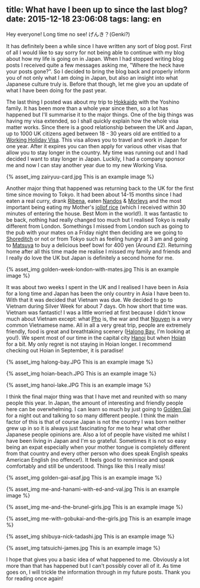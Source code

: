 title: What have I been up to since the last blog?
date: 2015-12-18 23:06:08
tags:
lang: en
---

Hey everyone! Long time no see! げんき？(Genki?)


It has definitely been a while since I have written any sort of blog post. First of all I would like to say sorry for not being able to continue with my blog about how my life is going on in Japan. When I had stopped writing blog posts I received quite a few messages asking me, "Where the heck have your posts gone?". So I decided to bring the blog back and properly inform you of not only what I am doing in Japan, but also an insight into what Japanese culture truly is. Before that though, let me give you an update of what I have been doing for the past year.
<!-- more -->

The last thing I posted was about my trip to [Hokkaido](https://en.wikipedia.org/wiki/Hokkaido) with the Yoshino family. It has been more than a whole year since then, so a lot has happened but I'll summarise it to the major things. One of the big things was having my visa extended, so I shall quickly explain how the whole visa matter works. Since there is a good relationship between  the UK and Japan, up to 1000 UK citizens aged between 18 - 30 years old are entitled to a [Working Holiday Visa](http://www.uk.emb-japan.go.jp/en/visa/working-holiday.html). This visa allows you to travel and work in Japan for one year. After it expires you can then apply for various other visas that allow you to stay longer in the country. My time was running out and I had decided I want to stay longer in Japan. Luckily, I had a company sponsor me and now I can stay another year due to my new Working Visa.

{% asset_img zairyuu-card.jpg This is an example image %}

Another major thing that happened was returning back to the UK for the first time since moving to Tokyo. It had been about 14-15 months since I had eaten a real curry, drank [Ribena](https://en.wikipedia.org/wiki/Ribena), eaten [Nandos](http://www.nandos.co.uk/) & [Morleys](http://www.morleyschicken.com/index.html) and the most important being eating my Mother's [jollof rice](http://www.jamieoliver.com/news-and-features/features/jamie-oliver-jollof-rice-recipe/) (which I received within 30 minutes of entering the house. Best Mom in the world!). It was fantastic to be back, nothing had really changed too much but I realised Tokyo is really different from London. Somethings I missed from London such as going to the pub with your mates on a Friday night then deciding are we going to [Shoreditch](http://www.timeout.com/london/bars-pubs/shoreditch-bars) or not or from Tokyo such as feeling hungry at 3 am and going to [Matsuya](http://www.matsuyafoods.co.jp/english/menu/) to buy a delicious beef bowl for 400 yen (Around £2). Returning home after all this time made me realise I missed my family and friends and I really do love the UK but Japan is definitely a second home for me.

{% asset_img golden-week-london-with-mates.jpg This is an example image %}

It was about two weeks I spent in the UK and I realised I have been in Asia for a long time and Japan has been the only country in Asia I have been to. With that it was decided that Vietnam was due. We decided to go to Vietnam during Silver Week for about 7 days. Oh how short that time was. Vietnam was fantastic! I was a little worried at first because I didn't know much about Vietnam except: what [Pho](http://www.bbc.co.uk/food/0/24288422) is,  the war and that [Nguyen](https://en.wikipedia.org/wiki/Nguyen) is a very common Vietnamese name. All in all a very great trip, people are extremely friendly, food is great and breathtaking scenery ([Halong Bay](http://www.lonelyplanet.com/vietnam/northeast-vietnam/halong-bay), I'm looking at you!). We spent most of our time in the capital city [Hanoi](http://www.lonelyplanet.com/vietnam/hanoi) but when [Hoian](http://www.tripadvisor.co.uk/Tourism-g298082-Hoi_An_Quang_Nam_Province-Vacations.html) for a bit. My only regret is not staying in Hoian longer. I recommend checking out Hoian in September, it is paradise!

{% asset_img halong-bay.JPG This is an example image %}

{% asset_img hoian-beach.JPG This is an example image %}

{% asset_img hanoi-lake.JPG This is an example image %}

I think the final major thing was that I have met and reunited with so many people this year. In Japan, the amount of interesting and friendly people here can be overwhelming. I can learn so much by just going to [Golden Gai](http://www.unmissabletokyo.com/golden-gai) for a night out and talking to so many different people. I think the main factor of this is that of course Japan is not the country I was born neither grew up in so it is always just fascinating for me to hear what other Japanese people opinions are. Also a lot of people have visited me whilst I have been living in Japan and I'm so grateful. Sometimes it is not so easy being an expat especially when your mother tongue is completely different from that country and every other person who does speak English speaks American English (no offence!). It feels good to reminisce and speak comfortably and still be understood. Things like this I really miss! 

{% asset_img golden-gai-asaf.jpg This is an example image %}

{% asset_img me-and-hanami-with-ed-and-val.jpg This is an example image %}

{% asset_img me-and-the-brunel-girls.jpg This is an example image %}

{% asset_img me-with-gobukai-and-the-girls.jpg This is an example image %}

{% asset_img shibuya-nick-tadashi.jpg This is an example image %}

{% asset_img tatsuichi-james.jpg This is an example image %}

I hope that gives you a basic idea of what happened to me. Obviously a lot more than that has happened but I can't possibly cover all of it. As time goes on, I will trickle the information through in my future posts. Thank you for reading once again!